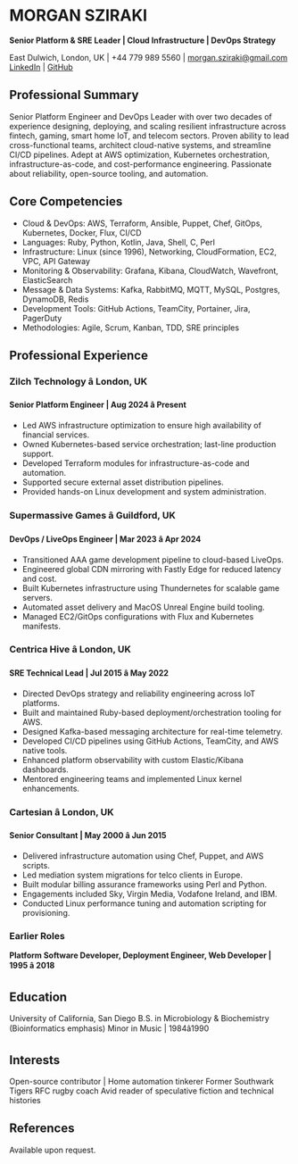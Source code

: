 # MORGAN SZIRAKI
**Senior Platform & SRE Leader | Cloud Infrastructure | DevOps Strategy**

East Dulwich, London, UK | +44 779 989 5560 | morgan.sziraki@gmail.com
[LinkedIn](https://www.linkedin.com/in/morganismdev/) | [GitHub](https://git.morganism.dev)

## Professional Summary
Senior Platform Engineer and DevOps Leader with over two decades of experience designing, deploying, and scaling resilient infrastructure across fintech, gaming, smart home IoT, and telecom sectors. Proven ability to lead cross-functional teams, architect cloud-native systems, and streamline CI/CD pipelines. Adept at AWS optimization, Kubernetes orchestration, infrastructure-as-code, and cost-performance engineering. Passionate about reliability, open-source tooling, and automation.

## Core Competencies
- Cloud & DevOps: AWS, Terraform, Ansible, Puppet, Chef, GitOps, Kubernetes, Docker, Flux, CI/CD
- Languages: Ruby, Python, Kotlin, Java, Shell, C, Perl
- Infrastructure: Linux (since 1996), Networking, CloudFormation, EC2, VPC, API Gateway
- Monitoring & Observability: Grafana, Kibana, CloudWatch, Wavefront, ElasticSearch
- Message & Data Systems: Kafka, RabbitMQ, MQTT, MySQL, Postgres, DynamoDB, Redis
- Development Tools: GitHub Actions, TeamCity, Portainer, Jira, PagerDuty
- Methodologies: Agile, Scrum, Kanban, TDD, SRE principles

## Professional Experience
### Zilch Technology â London, UK
**Senior Platform Engineer | Aug 2024 â Present**
- Led AWS infrastructure optimization to ensure high availability of financial services.
- Owned Kubernetes-based service orchestration; last-line production support.
- Developed Terraform modules for infrastructure-as-code and automation.
- Supported secure external asset distribution pipelines.
- Provided hands-on Linux development and system administration.

### Supermassive Games â Guildford, UK
**DevOps / LiveOps Engineer | Mar 2023 â Apr 2024**
- Transitioned AAA game development pipeline to cloud-based LiveOps.
- Engineered global CDN mirroring with Fastly Edge for reduced latency and cost.
- Built Kubernetes infrastructure using Thundernetes for scalable game servers.
- Automated asset delivery and MacOS Unreal Engine build tooling.
- Managed EC2/GitOps configurations with Flux and Kubernetes manifests.

### Centrica Hive â London, UK
**SRE Technical Lead | Jul 2015 â May 2022**
- Directed DevOps strategy and reliability engineering across IoT platforms.
- Built and maintained Ruby-based deployment/orchestration tooling for AWS.
- Designed Kafka-based messaging architecture for real-time telemetry.
- Developed CI/CD pipelines using GitHub Actions, TeamCity, and AWS native tools.
- Enhanced platform observability with custom Elastic/Kibana dashboards.
- Mentored engineering teams and implemented Linux kernel enhancements.

### Cartesian â London, UK
**Senior Consultant | May 2000 â Jun 2015**
- Delivered infrastructure automation using Chef, Puppet, and AWS scripts.
- Led mediation system migrations for telco clients in Europe.
- Built modular billing assurance frameworks using Perl and Python.
- Engagements included Sky, Virgin Media, Vodafone Ireland, and IBM.
- Conducted Linux performance tuning and automation scripting for provisioning.

### Earlier Roles
**Platform Software Developer, Deployment Engineer, Web Developer | 1995 â 2018**


## Education
University of California, San Diego
B.S. in Microbiology & Biochemistry (Bioinformatics emphasis)
Minor in Music | 1984â1990

## Interests
Open-source contributor | Home automation tinkerer
Former Southwark Tigers RFC rugby coach
Avid reader of speculative fiction and technical histories

## References
Available upon request.
